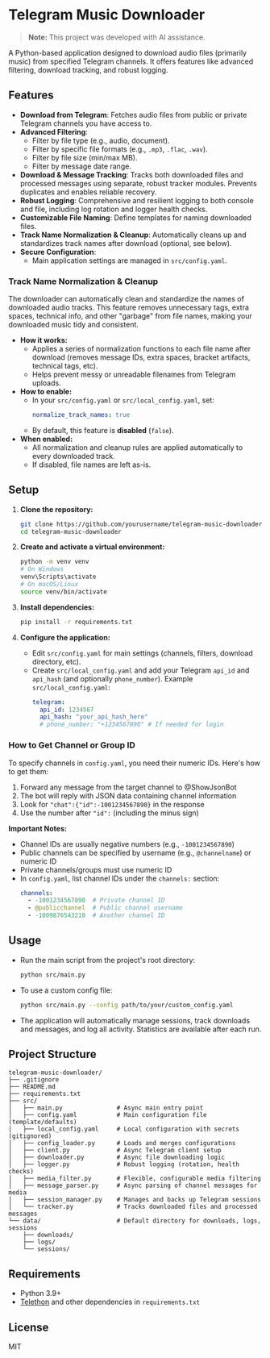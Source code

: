 # Telegram Music Downloader

> **Note:** This project was developed with AI assistance.

A Python-based application designed to download audio files (primarily music) from specified Telegram channels. It offers features like advanced filtering, download tracking, and robust logging.

## Features

*   **Download from Telegram**: Fetches audio files from public or private Telegram channels you have access to.
*   **Advanced Filtering**:
    *   Filter by file type (e.g., audio, document).
    *   Filter by specific file formats (e.g., `.mp3`, `.flac`, `.wav`).
    *   Filter by file size (min/max MB).
    *   Filter by message date range.
*   **Download & Message Tracking**: Tracks both downloaded files and processed messages using separate, robust tracker modules. Prevents duplicates and enables reliable recovery.
*   **Robust Logging**: Comprehensive and resilient logging to both console and file, including log rotation and logger health checks.
*   **Customizable File Naming**: Define templates for naming downloaded files.
*   **Track Name Normalization & Cleanup**: Automatically cleans up and standardizes track names after download (optional, see below).
*   **Secure Configuration**:
    *   Main application settings are managed in `src/config.yaml`.

### Track Name Normalization & Cleanup

The downloader can automatically clean and standardize the names of downloaded audio tracks. This feature removes unnecessary tags, extra spaces, technical info, and other "garbage" from file names, making your downloaded music tidy and consistent.

- **How it works:**
    - Applies a series of normalization functions to each file name after download (removes message IDs, extra spaces, bracket artifacts, technical tags, etc).
    - Helps prevent messy or unreadable filenames from Telegram uploads.
- **How to enable:**
    - In your `src/config.yaml` or `src/local_config.yaml`, set:
      ```yaml
      normalize_track_names: true
      ```
    - By default, this feature is **disabled** (`false`).
- **When enabled:**
    - All normalization and cleanup rules are applied automatically to every downloaded track.
    - If disabled, file names are left as-is.

## Setup

1. **Clone the repository:**
    ```bash
    git clone https://github.com/yourusername/telegram-music-downloader.git
    cd telegram-music-downloader
    ```

2. **Create and activate a virtual environment:**
    ```bash
    python -m venv venv
    # On Windows
    venv\Scripts\activate
    # On macOS/Linux
    source venv/bin/activate
    ```

3. **Install dependencies:**
    ```bash
    pip install -r requirements.txt
    ```

4. **Configure the application:**
    - Edit `src/config.yaml` for main settings (channels, filters, download directory, etc).
    - Create `src/local_config.yaml` and add your Telegram `api_id` and `api_hash` (and optionally `phone_number`).
      Example `src/local_config.yaml`:
      ```yaml
      telegram:
        api_id: 1234567
        api_hash: "your_api_hash_here"
        # phone_number: "+1234567890" # If needed for login
      ```

### How to Get Channel or Group ID

To specify channels in `config.yaml`, you need their numeric IDs. Here's how to get them:

1. Forward any message from the target channel to @ShowJsonBot
2. The bot will reply with JSON data containing channel information
3. Look for `"chat":{"id":-1001234567890}` in the response
4. Use the number after `"id":` (including the minus sign)

**Important Notes:**
- Channel IDs are usually negative numbers (e.g., `-1001234567890`)
- Public channels can be specified by username (e.g., `@channelname`) or numeric ID
- Private channels/groups must use numeric ID
- In `config.yaml`, list channel IDs under the `channels:` section:
  ```yaml
  channels:
    - -1001234567890  # Private channel ID
    - @publicchannel  # Public channel username
    - -1009876543210  # Another channel ID
  ```

## Usage

- Run the main script from the project's root directory:
    ```bash
    python src/main.py
    ```
- To use a custom config file:
    ```bash
    python src/main.py --config path/to/your/custom_config.yaml
    ```

- The application will automatically manage sessions, track downloads and messages, and log all activity. Statistics are available after each run.

## Project Structure

```
telegram-music-downloader/
├── .gitignore
├── README.md
├── requirements.txt
├── src/
│   ├── main.py               # Async main entry point
│   ├── config.yaml           # Main configuration file (template/defaults)
│   ├── local_config.yaml     # Local configuration with secrets (gitignored)
│   ├── config_loader.py      # Loads and merges configurations
│   ├── client.py             # Async Telegram client setup
│   ├── downloader.py         # Async file downloading logic
│   ├── logger.py             # Robust logging (rotation, health checks)
│   ├── media_filter.py       # Flexible, configurable media filtering
│   ├── message_parser.py     # Async parsing of channel messages for media
│   ├── session_manager.py    # Manages and backs up Telegram sessions
│   └── tracker.py            # Tracks downloaded files and processed messages
└── data/                     # Default directory for downloads, logs, sessions
    ├── downloads/
    ├── logs/
    └── sessions/
```

## Requirements

- Python 3.9+
- [Telethon](https://github.com/LonamiWebs/Telethon) and other dependencies in `requirements.txt`

## License

MIT
